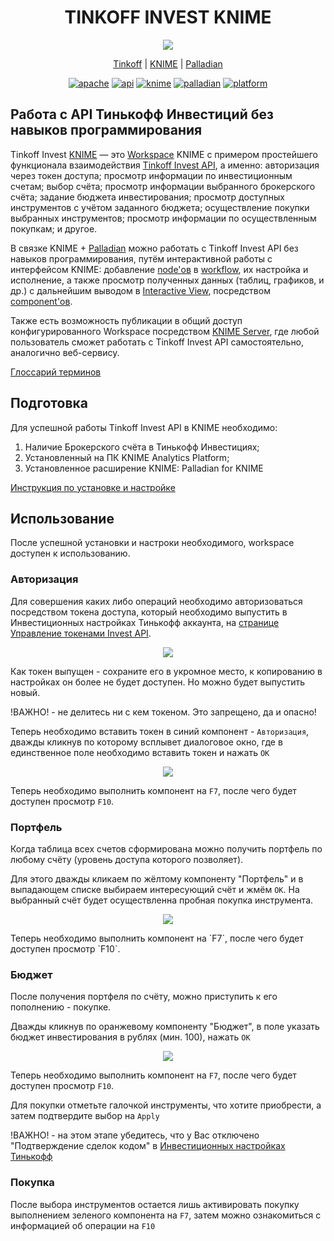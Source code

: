 <h1 align="center" color="#FFDD2D">TINKOFF INVEST KNIME</h1>
<p align="center">
  <img src="https://i.ibb.co/HGHtHSv/logo.png"/>
</p>
<p align="center">
  <a href="https://www.tinkoff.ru/invest/portfolio/">Tinkoff</a> |
  <a href="https://www.knime.com/">KNIME</a> |
  <a href="https://nodepit.com/product/palladian">Palladian</a>
</p>


<p align="center">
<a href="https://opensource.org/licenses/Apache-2.0"><img alt="apache" src="https://img.shields.io/badge/License-Apache%202.0-blue.svg"></a>
<a href="https://tinkoff.github.io/investAPI/"><img alt="api" src="https://img.shields.io/badge/Tinkoff%20Invest%20API-v.2.0-yellow"></a>
<a href="https://www.knime.com/downloads/download-knime"><img alt="knime" src="https://img.shields.io/badge/KNIME-v.4.5-yellow"></a>
<a href="https://nodepit.com/product/palladian"><img alt="palladian" src="https://img.shields.io/badge/Palladian-v.4.5-lightgrey"></a>
<a href="https://www.knime.com/downloads/download-knime"><img alt="platform" src="https://img.shields.io/badge/Platform-Windows%20%7C%20Linux%20%7C%20macOS-orange"></a>
</p>


## Работа с API Тинькофф Инвестиций без навыков программирования

Tinkoff Invest [KNIME](https://github.com/ruisdaeless/tinkoff_invest_knime/blob/main/docs/glossary.md#knime-analitics-platform) — это [Workspace](https://github.com/ruisdaeless/tinkoff_invest_knime/blob/main/docs/glossary.md#workspace) KNIME с примером простейшего функционала взаимодействия [Tinkoff Invest API](https://github.com/ruisdaeless/tinkoff_invest_knime/blob/main/docs/glossary.md#tinkoff-invest-api), а именно: авторизация через токен доступа; просмотр информации по инвестиционным счетам; выбор счёта; просмотр информации выбранного брокерского счёта; задание бюджета инвестирования; просмотр доступных инструментов с учётом заданного бюджета; осуществление покупки выбранных инструментов; просмотр информации по осуществленным покупкам; и другое.

В связке KNIME + [Palladian](https://github.com/ruisdaeless/tinkoff_invest_knime/blob/main/docs/glossary.md#palladian) можно работать с Tinkoff Invest API без навыков программирования, путём интерактивной работы с интерфейсом KNIME: добавление [node'ов](https://github.com/ruisdaeless/tinkoff_invest_knime/blob/main/docs/glossary.md#workspace) в [workflow](https://github.com/ruisdaeless/tinkoff_invest_knime/blob/main/docs/glossary.md#workflow), их настройка и исполнение, а также просмотр полученных данных (таблиц, графиков, и др.) с дальнейшим выводом в [Interactive View](https://github.com/ruisdaeless/tinkoff_invest_knime/blob/main/docs/glossary.md#interactive-view), посредством [component'ов](https://github.com/ruisdaeless/tinkoff_invest_knime/blob/main/docs/glossary.md#component).

Также есть возможность публикации в общий доступ конфигурированного Workspace посредством [KNIME Server](https://github.com/ruisdaeless/tinkoff_invest_knime/blob/main/docs/glossary.md#knime-server), где любой пользователь сможет работать с Tinkoff Invest API самостоятельно, аналогично веб-сервису.

[Глоссарий терминов](./docs/glossary.md)

## Подготовка

Для успешной работы Tinkoff Invest API в KNIME необходимо:

1. Наличие Брокерского счёта в Тинькофф Инвестициях;
2. Установленный на ПК KNIME Analytics Platform;
3. Установленное расширение KNIME: Palladian for KNIME 

[Инструкция по установке и настройке](./docs/installation.md)

## Использование

После успешной установки и настроки необходимого, workspace доступен к использованию.

### Авторизация

Для совершения каких либо операций необходимо авторизоваться посредством токена доступа, который необходимо выпустить в Инвестиционных настройках Тинькофф аккаунта, на [странице Управление токенами Invest API](https://www.tinkoff.ru/invest/settings/api/).


<p align="center">
  <a href="https://i.ibb.co/JcN9nzh/token.png" alt="token"><img src="https://i.ibb.co/JcN9nzh/token.png"/></a>
</p>


Как токен выпущен - сохраните его в укромное место, к копированию в настройках он более не будет доступен. Но можно будет выпустить новый.

!ВАЖНО! - не делитесь ни с кем токеном. Это запрещено, да и опасно!

Теперь необходимо вставить токен в синий компонент - `Авторизация`, дважды кликнув по которому всплывет диалоговое окно, где в единственное поле необходимо вставить токен и нажать `OK`

<p align="center">
  <a href="https://i.ibb.co/m69qxcB/token-paste.png" alt="token_paste"><img src="https://i.ibb.co/m69qxcB/token-paste.png"/></a>
</p>

Теперь необходимо выполнить компонент на `F7`, после чего будет доступен просмотр `F10`.

### Портфель

Когда таблица всех счетов сформирована можно получить портфель по любому счёту (уровень доступа которого позволяет).

Для этого дважды кликаем по жёлтому компоненту "Портфель" и в выпадающем списке выбираем интересующий счёт и жмём `OK`. На выбранный счёт будет осуществленна пробная покупка инструмента.

<p align="center">
  <a href="https://i.ibb.co/CJyyj2x/account.png" alt="account"><img src="https://i.ibb.co/CJyyj2x/account.png"/></a>
</p>
Теперь необходимо выполнить компонент на `F7`, после чего будет доступен просмотр `F10`.

### Бюджет

После получения портфеля по счёту, можно приступить к его пополнению - покупке.

Дважды кликнув по оранжевому компоненту "Бюджет", в поле указать бюджет инвестирования в рублях (мин. 100), нажать `OK`

<p align="center">
  <a href="https://i.ibb.co/HY7W4hn/budget.png" alt="budget"><img src="https://i.ibb.co/HY7W4hn/budget.png"/></a>
</p>

Теперь необходимо выполнить компонент на `F7`, после чего будет доступен просмотр `F10`.

Для покупки отметьте галочкой инструменты, что хотите приобрести, а затем подтвердите выбор на `Apply`

!ВАЖНО! - на этом этапе убедитесь, что у Вас отключено "Подтверждение сделок кодом" в [Инвестиционных настройках Тинькофф](https://www.tinkoff.ru/invest/settings/)

### Покупка

После выбора инструментов остается лишь активировать покупку выполнением зеленого компонента на `F7`, затем можно ознакомиться с информацией об операции на `F10`





















